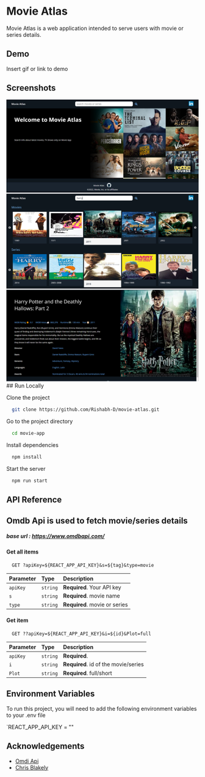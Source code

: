 # Movie Atlas

Movie Atlas is a web application intended to serve users with movie or series details.

## Demo

Insert gif or link to demo

## Screenshots

<img src= "demo/Landing_Page.PNG" width=800>
<img src= "demo/Home%20_page.PNG" width=800>
<img src= "demo/Details_page.PNG" width=800>
## Run Locally

Clone the project

```bash
  git clone https://github.com/Rishabh-D/movie-atlas.git
```

Go to the project directory

```bash
  cd movie-app
```

Install dependencies

```bash
  npm install
```

Start the server

```bash
  npm run start
```

## API Reference

## Omdb Api is used to fetch movie/series details

##### base url : https://www.omdbapi.com/

#### Get all items

```http
  GET ?apiKey=${REACT_APP_API_KEY}&s=${tag}&type=movie
```

| Parameter | Type     | Description                   |
| :-------- | :------- | :---------------------------- |
| `apiKey`  | `string` | **Required**. Your API key    |
| `s`       | `string` | **Required**. movie name      |
| `type`    | `string` | **Required**. movie or series |

#### Get item

```http
  GET ??apiKey=${REACT_APP_API_KEY}&i=${id}&Plot=full
```

| Parameter | Type     | Description                          |
| :-------- | :------- | :----------------------------------- |
| `apiKey`  | `string` | **Required**.                        |
| `i`       | `string` | **Required**. id of the movie/series |
| `Plot`    | `string` | **Required**. full/short             |

## Environment Variables

To run this project, you will need to add the following environment variables to your .env file

`REACT_APP_API_KEY = "<insert your api key here>"

## Acknowledgements

- [Omdi Api](https:www.omdbapi.com)
- [Chris Blakely](https://www.freecodecamp.org/news/react-movie-app-tutorial/)
